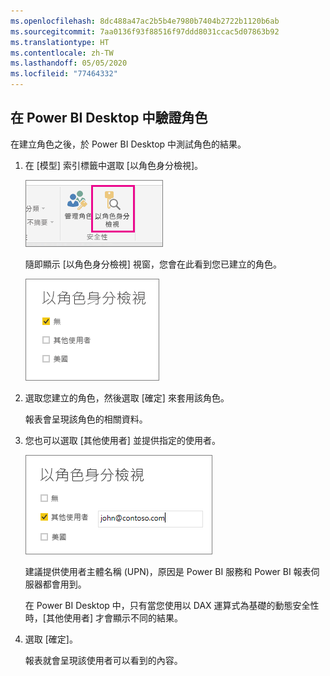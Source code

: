 ```yaml
---
ms.openlocfilehash: 8dc488a47ac2b5b4e7980b7404b2722b1120b6ab
ms.sourcegitcommit: 7aa0136f93f88516f97ddd8031ccac5d07863b92
ms.translationtype: HT
ms.contentlocale: zh-TW
ms.lasthandoff: 05/05/2020
ms.locfileid: "77464332"
---
```

## <a name="validate-the-roles-within-power-bi-desktop"></a>在 Power BI Desktop 中驗證角色
在建立角色之後，於 Power BI Desktop 中測試角色的結果。

1. 在 [模型] 索引標籤中選取 [以角色身分檢視]。 

    ![選取 [以角色身分檢視]](./media/rls-desktop-view-as-roles/powerbi-desktop-rls-view-as-roles.png)

    隨即顯示 [以角色身分檢視] 視窗，您會在此看到您已建立的角色。

    ![[以角色身分檢視] 視窗](./media/rls-desktop-view-as-roles/powerbi-desktop-rls-view-as-roles-dialog.png)

3. 選取您建立的角色，然後選取 [確定] 來套用該角色。 

   報表會呈現該角色的相關資料。

4. 您也可以選取 [其他使用者] 並提供指定的使用者。 

    ![選取 [其他使用者]](./media/rls-desktop-view-as-roles/powerbi-desktop-rls-other-user.png)

   建議提供使用者主體名稱 (UPN)，原因是 Power BI 服務和 Power BI 報表伺服器都會用到。

   在 Power BI Desktop 中，只有當您使用以 DAX 運算式為基礎的動態安全性時，[其他使用者] 才會顯示不同的結果。 

5. 選取 [確定]。 

   報表就會呈現該使用者可以看到的內容。



